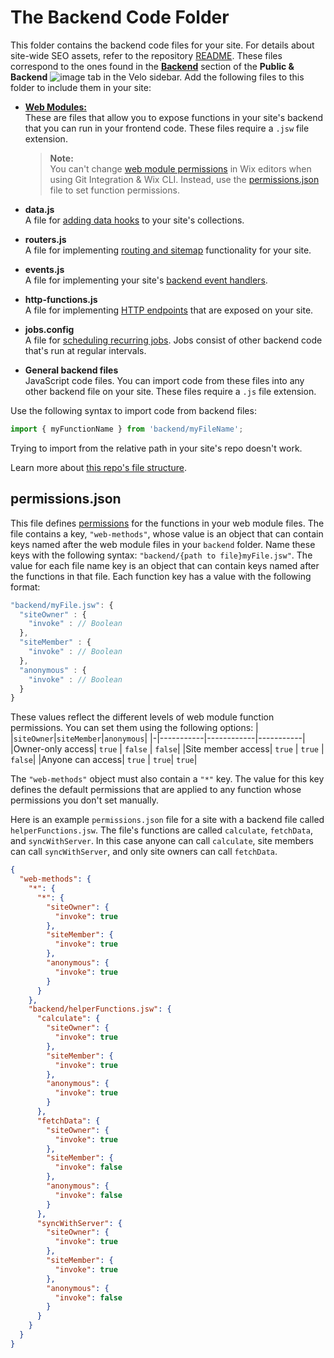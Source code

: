 # The Backend Code Folder

This folder contains the backend code files for your site. For details about site-wide SEO assets, refer to the repository [README](../../README.md). These files correspond to the ones found in the [**Backend**](https://support.wix.com/en/article/velo-working-with-the-velo-sidebar#backend) section of the **Public & Backend**
![image](https://user-images.githubusercontent.com/89579857/184862813-e55cdd98-b723-4d64-b73c-593eb9af21c7.png) tab in the Velo sidebar. Add the following files to this folder to include them in your site:
+ [**Web Modules:**](https://support.wix.com/en/article/velo-web-modules-calling-backend-code-from-the-frontend)  
  These are files that allow you to expose functions in your site's backend that you can run in your frontend code. These files require a `.jsw` file extension.
  >**Note:**  
  >You can't change [web module permissions](https://support.wix.com/en/article/velo-about-web-module-permissions) in Wix editors when using Git Integration & Wix CLI. Instead, use the [permissions.json](#permissionsjson) file to set function permissions.

+ **data.js**  
  A file for [adding data hooks](https://support.wix.com/en/article/velo-using-data-hooks) to your site's collections.

+ **routers.js**  
  A file for implementing [routing and sitemap](https://support.wix.com/en/article/velo-about-routers#routing-code) functionality for your site.

+ **events.js**  
  A file for implementing your site's [backend event handlers](https://support.wix.com/en/article/velo-backend-events). 

+ **http-functions.js**  
  A file for implementing [HTTP endpoints](https://www.wix.com/velo/reference/wix-http-functions/introduction) that are exposed on your site.

+ **jobs.config**  
  A file for [scheduling recurring jobs](https://support.wix.com/en/article/velo-scheduling-recurring-jobs). Jobs consist of other backend code that's run at regular intervals.
  
+ **General backend files**  
  JavaScript code files. You can import code from these files into any other backend file on your site. These files require a `.js` file extension.

Use the following syntax to import code from backend files: 
```js 
import { myFunctionName } from 'backend/myFileName';
```  
Trying to import from the relative path in your site's repo doesn't work.

Learn more about [this repo's file structure](https://support.wix.com/en/article/velo-understanding-your-sites-github-repository-beta).

## permissions.json
This file defines [permissions](https://support.wix.com/en/article/velo-about-web-module-permissions) for the functions in your web module files. The file contains a key, `"web-methods"`, whose value is an object that can contain keys named after the web module files in your `backend` folder. Name these keys with the following syntax: `"backend/{path to file}myFile.jsw"`. The value for each file name key is an object that can contain keys named after the functions in that file. Each function key has a value with the following format:
```js
"backend/myFile.jsw": {
  "siteOwner" : {
    "invoke" : // Boolean
  },
  "siteMember" : {
    "invoke" : // Boolean
  },
  "anonymous" : {
    "invoke" : // Boolean
  }  
}
```
These values reflect the different levels of web module function permissions. You can set them using the following options:
| |`siteOwner`|`siteMember`|`anonymous`|
|-|-----------|------------|-----------|
|Owner-only access| `true` | `false` | `false`|
|Site member access| `true` | `true` | `false`|
|Anyone can access| `true` | `true`| `true`|

The `"web-methods"` object must also contain a `"*"` key. The value for this key defines the default permissions that are applied to any function whose permissions you don't set manually.

Here is an example `permissions.json` file for a site with a backend file called `helperFunctions.jsw`. The file's functions are called `calculate`, `fetchData`, and `syncWithServer`. In this case anyone can call `calculate`, site members can call `syncWithServer`, and only site owners can call `fetchData`.

```json
{
  "web-methods": {
    "*": {
      "*": {
        "siteOwner": {
          "invoke": true
        },
        "siteMember": {
          "invoke": true
        },
        "anonymous": {
          "invoke": true
        }
      }
    },
    "backend/helperFunctions.jsw": {
      "calculate": {
        "siteOwner": {
          "invoke": true
        },
        "siteMember": {
          "invoke": true
        },
        "anonymous": {
          "invoke": true
        }
      },
      "fetchData": {
        "siteOwner": {
          "invoke": true
        },
        "siteMember": {
          "invoke": false
        },
        "anonymous": {
          "invoke": false
        }
      },
      "syncWithServer": {
        "siteOwner": {
          "invoke": true
        },
        "siteMember": {
          "invoke": true
        },
        "anonymous": {
          "invoke": false
        }
      }
    }
  }
}
```
